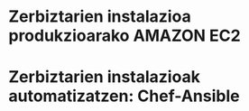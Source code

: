 # Zerbiztarien instalazioa produkzioarako AMAZON EC2

# Zerbiztarien instalazioak automatizatzen: Chef-Ansible

